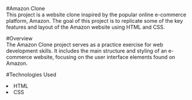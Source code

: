#Amazon Clone
<br>
This project is a website clone inspired by the popular online e-commerce platform, Amazon. The goal of this project is to replicate some of the key features and layout of the Amazon website using HTML and CSS.

#Overview
<br>
The Amazon Clone project serves as a practice exercise for web development skills. It includes the main structure and styling of an e-commerce website, focusing on the user interface elements found on Amazon.

#Technologies Used
<br>
<li>HTML</li>
<li>CSS</li>
